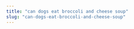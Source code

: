 ```yaml
---
title: "can dogs eat broccoli and cheese soup"
slug: "can-dogs-eat-broccoli-and-cheese-soup"
---
```



